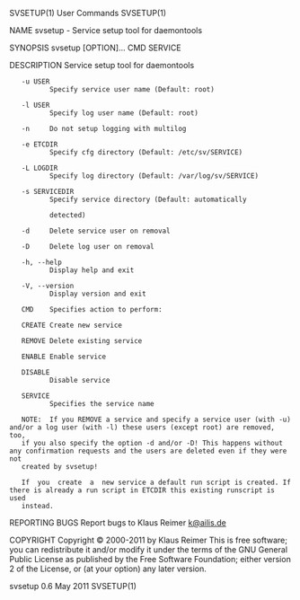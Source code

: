 SVSETUP(1)                                                         User Commands                                                        SVSETUP(1)

NAME
       svsetup - Service setup tool for daemontools

SYNOPSIS
       svsetup [OPTION]... CMD SERVICE

DESCRIPTION
       Service setup tool for daemontools

       -u USER
              Specify service user name (Default: root)

       -l USER
              Specify log user name (Default: root)

       -n     Do not setup logging with multilog

       -e ETCDIR
              Specify cfg directory (Default: /etc/sv/SERVICE)

       -L LOGDIR
              Specify log directory (Default: /var/log/sv/SERVICE)

       -s SERVICEDIR
              Specify service directory (Default: automatically

              detected)

       -d     Delete service user on removal

       -D     Delete log user on removal

       -h, --help
              Display help and exit

       -V, --version
              Display version and exit

       CMD    Specifies action to perform:

       CREATE Create new service

       REMOVE Delete existing service

       ENABLE Enable service

       DISABLE
              Disable service

       SERVICE
              Specifies the service name

       NOTE:  If you REMOVE a service and specify a service user (with -u) and/or a log user (with -l) these users (except root) are removed, too,
       if you also specify the option -d and/or -D! This happens without any confirmation requests and the users are deleted even if they were not
       created by svsetup!

       If  you  create  a  new service a default run script is created. If there is already a run script in ETCDIR this existing runscript is used
       instead.

REPORTING BUGS
       Report bugs to Klaus Reimer <k@ailis.de>

COPYRIGHT
       Copyright © 2000-2011 by Klaus Reimer
       This is free software; you can redistribute it and/or modify it under the terms of the GNU General Public License as published by the  Free
       Software Foundation; either version 2 of the License, or (at your option) any later version.

svsetup 0.6                                                          May 2011                                                           SVSETUP(1)
